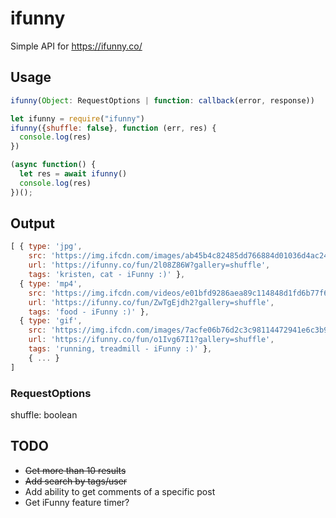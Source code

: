 # ifunny
Simple API for https://ifunny.co/

## Usage
```js
ifunny(Object: RequestOptions | function: callback(error, response))
```
```js
let ifunny = require("ifunny")
ifunny({shuffle: false}, function (err, res) {
  console.log(res)
})

(async function() {
  let res = await ifunny()
  console.log(res)
})();
```

## Output
```js
[ { type: 'jpg',
    src: 'https://img.ifcdn.com/images/ab45b4c82485dd766884d01036d4ac24d4f32d7f_1.jpg',
    url: 'https://ifunny.co/fun/2l08Z86W?gallery=shuffle',
    tags: 'kristen, cat - iFunny :)' },
  { type: 'mp4',
    src: 'https://img.ifcdn.com/videos/e01bfd9286aea89c114848d1fd6b77f6d8dc6a522c7ca298bc503cab5045c998_1.mp4',
    url: 'https://ifunny.co/fun/ZwTgEjdh2?gallery=shuffle',
    tags: 'food - iFunny :)' },
  { type: 'gif',
    src: 'https://img.ifcdn.com/images/7acfe06b76d2c3c98114472941e6c3b9d21eafedcf11cc3a88f56d254f72c1f4_1.gif',
    url: 'https://ifunny.co/fun/o1Ivg67I1?gallery=shuffle',
    tags: 'running, treadmill - iFunny :)' },
    { ... }
]
```
### RequestOptions
shuffle: boolean

## TODO
- ~~Get more than 10 results~~
- ~~Add search by tags/user~~
- Add ability to get comments of a specific post
- Get iFunny feature timer?
